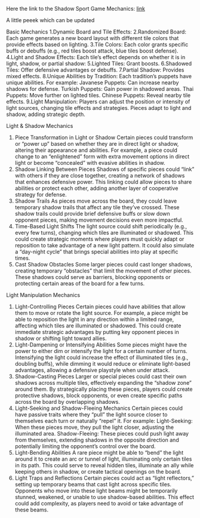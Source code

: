 Here the link to the Shadow Sport Game Mechanics: 
[link](https://docs.google.com/document/d/18B4DbTucgdNWoEpzBDDT_cnuqMCEfT2t4FnyQWEbzEI/edit?usp=sharing)

A little peeek which can be updated



Basic Mechanics 
1.Dynamic Board and Tile Effects:
2.Randomized Board: Each game generates a new board layout with different tile colors that provide effects based on lighting.
3.Tile Colors: Each color grants specific buffs or debuffs (e.g., red tiles boost attack, blue tiles boost defense).
4.Light and Shadow Effects: Each tile’s effect depends on whether it is in light, shadow, or partial shadow:
5.Lighted Tiles: Grant boosts.
6.Shadowed Tiles: Offer defensive advantages or debuffs.
7.Partial Shadow: Provides mixed effects.
8.Unique Abilities by Tradition:
  Each tradition’s puppets have unique abilities. For example:
      Javanese Puppets: Can increase nearby shadows for defense.
      Turkish Puppets: Gain power in shadowed areas.
      Thai Puppets: Move further on lighted tiles.
      Chinese Puppets: Reveal nearby tile effects.
9.Light Manipulation:
Players can adjust the position or intensity of light sources, changing tile effects and strategies. Pieces adapt to light and shadow, adding strategic depth.


Light & Shadow Mechanics 
1. Piece Transformation in Light or Shadow
Certain pieces could transform or “power up” based on whether they are in direct light or shadow, altering their appearance and abilities. For example, a piece could change to an “enlightened” form with extra movement options in direct light or become “concealed” with evasive abilities in shadow.
2. Shadow Linking Between Pieces
Shadows of specific pieces could “link” with others if they are close together, creating a network of shadows that enhances defensive power. This linking could allow pieces to share abilities or protect each other, adding another layer of cooperative strategy for defense.
3. Shadow Trails
As pieces move across the board, they could leave temporary shadow trails that affect any tile they’ve crossed. These shadow trails could provide brief defensive buffs or slow down opponent pieces, making movement decisions even more impactful.
4. Time-Based Light Shifts
The light source could shift periodically (e.g., every few turns), changing which tiles are illuminated or shadowed. This could create strategic moments where players must quickly adapt or reposition to take advantage of a new light pattern. It could also simulate a “day-night cycle” that brings special abilities into play at specific times.
5. Cast Shadow Obstacles
Some larger pieces could cast longer shadows, creating temporary “obstacles” that limit the movement of other pieces. These shadows could serve as barriers, blocking opponents or protecting certain areas of the board for a few turns.


Light Manipulation Mechanics 
1. Light-Controlling Pieces
Certain pieces could have abilities that allow them to move or rotate the light source. For example, a piece might be able to reposition the light in any direction within a limited range, affecting which tiles are illuminated or shadowed. This could create immediate strategic advantages by putting key opponent pieces in shadow or shifting light toward allies.
2. Light-Dampening or Intensifying Abilities
Some pieces might have the power to either dim or intensify the light for a certain number of turns. Intensifying the light could increase the effect of illuminated tiles (e.g., doubling buffs), while dimming it would reduce or eliminate light-based advantages, allowing a defensive playstyle when under attack.
3. Shadow-Casting Pieces
Larger or special pieces could cast their own shadows across multiple tiles, effectively expanding the “shadow zone” around them. By strategically placing these pieces, players could create protective shadows, block opponents, or even create specific paths across the board by overlapping shadows.
4. Light-Seeking and Shadow-Fleeing Mechanics
Certain pieces could have passive traits where they “pull” the light source closer to themselves each turn or naturally “repel” it. For example:
Light-Seeking: When these pieces move, they pull the light closer, adjusting the illuminated area.
Shadow-Fleeing: These pieces could push light away from themselves, extending shadows in the opposite direction and potentially limiting the opponent’s control over the board.
5. Light-Bending Abilities
A rare piece might be able to “bend” the light around it to create an arc or tunnel of light, illuminating only certain tiles in its path. This could serve to reveal hidden tiles, illuminate an ally while keeping others in shadow, or create tactical openings on the board.
6. Light Traps and Reflections
Certain pieces could act as “light reflectors,” setting up temporary beams that cast light across specific tiles. Opponents who move into these light beams might be temporarily stunned, weakened, or unable to use shadow-based abilities. This effect could add complexity, as players need to avoid or take advantage of these beams.
